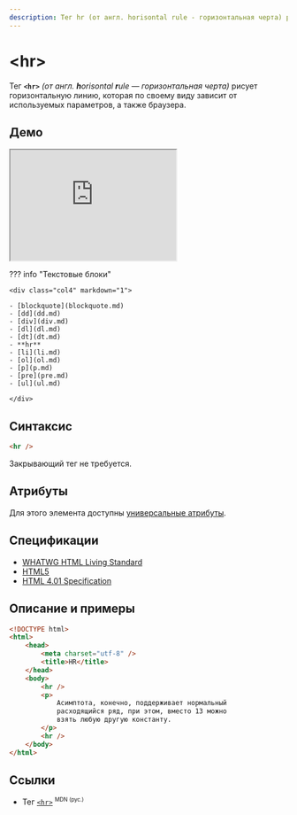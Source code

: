 ```yaml
---
description: Тег hr (от англ. horisontal rule - горизонтальная черта) рисует горизонтальную линию
---
```


# &lt;hr&gt;

Тег **`<hr>`** _(от англ. **h**orisontal **r**ule — горизонтальная черта)_ рисует горизонтальную линию, которая по своему виду зависит от используемых параметров, а также браузера.

## Демо

<iframe class="interactive is-tabbed-shorter-height" height="200" src="https://interactive-examples.mdn.mozilla.net/pages/tabbed/hr.html" title="MDN Web Docs Interactive Example" loading="lazy" data-readystate="complete"></iframe>

??? info "Текстовые блоки"

    <div class="col4" markdown="1">

    - [blockquote](blockquote.md)
    - [dd](dd.md)
    - [div](div.md)
    - [dl](dl.md)
    - [dt](dt.md)
    - **hr**
    - [li](li.md)
    - [ol](ol.md)
    - [p](p.md)
    - [pre](pre.md)
    - [ul](ul.md)

    </div>

## Синтаксис

```html
<hr />
```

Закрывающий тег не требуется.

## Атрибуты

Для этого элемента доступны [универсальные атрибуты](uni-attr.md).

## Спецификации

-   [WHATWG HTML Living Standard](https://html.spec.whatwg.org/multipage/semantics.html#the-hr-element)
-   [HTML5](http://www.w3.org/TR/html5/grouping-content.html#the-hr-element)
-   [HTML 4.01 Specification](http://www.w3.org/TR/html401/present/graphics.html#h-15.3)

## Описание и примеры

```html
<!DOCTYPE html>
<html>
    <head>
        <meta charset="utf-8" />
        <title>HR</title>
    </head>
    <body>
        <hr />
        <p>
            Асимптота, конечно, поддерживает нормальный
            расходящийся ряд, при этом, вместо 13 можно
            взять любую другую константу.
        </p>
        <hr />
    </body>
</html>
```

## Ссылки

-   Тег [`<hr>`](https://developer.mozilla.org/ru/docs/Web/HTML/Element/hr) <sup><small>MDN (рус.)</small></sup>

